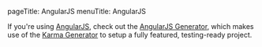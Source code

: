 pageTitle: AngularJS
menuTitle: AngularJS

If you're using [AngularJS](http://angularjs.org), check out the [AngularJS Generator](https://github.com/yeoman/generator-angular), which makes use of the [Karma Generator](https://github.com/yeoman/generator-karma) to setup a fully featured, testing-ready project.

